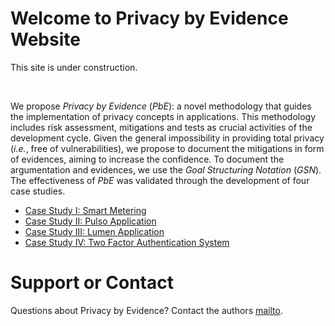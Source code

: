 # Welcome to Privacy by Evidence Website

<p><color="red">This site is under construction.</color></p>

</br>

<p>We propose <em>Privacy by Evidence</em> (<em>PbE</em>): a novel methodology that guides the implementation of privacy concepts in applications. This methodology includes risk assessment, mitigations and tests as crucial activities of the development cycle. Given the general impossibility in providing total privacy (<em>i.e.</em>, free of vulnerabilities), we propose to document the mitigations in form of evidences, aiming to increase the confidence. To document the argumentation and evidences, we use the <em>Goal Structuring Notation</em> (<em>GSN</em>). The effectiveness of <em>PbE</em> was validated through the development of four case studies.</p>

- [Case Study I: Smart Metering](https://pedroysb.github.io/Privacy-by-Evidence/pbe.pdf#page=45)
- [Case Study II: Pulso Application](https://pedroysb.github.io/Privacy-by-Evidence/pbe.pdf#page=82)
- [Case Study III: Lumen Application](https://pedroysb.github.io/Privacy-by-Evidence/pbe.pdf#page=95)
- [Case Study IV: Two Factor Authentication System](https://pedroysb.github.io/Privacy-by-Evidence/pbe.pdf#page=110)

# Support or Contact

Questions about Privacy by Evidence? Contact the authors [mailto](mailto:pedroyossis@copin.ufcg.edu.br,andrey@computacao.ufcg.edu.br,hyggo@computacao.ufcg.edu.br).
